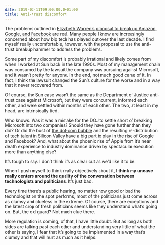 ```yaml
---
date: 2019-03-11T09:00:00.0+01:00
title: Anti-trust discomfort
---
```


The problems outlined in [Elizabeth Warren’s proposal to break up Amazon, Google, and Facebook](https://medium.com/@teamwarren/heres-how-we-can-break-up-big-tech-9ad9e0da324c) are real. Many people I know are increasingly concerned about how big tech has played out over the last decade. I find myself really uncomfortable, however, with the proposal to use the anti-trust breakup hammer to address the problems.

Some part of my discomfort is probably irrational and likely comes from when I worked at Sun back in the late 1990s. Most of my management chain was consumed by the lawsuit the company was pursuing against Microsoft, and it wasn’t pretty for anyone. In the end, not much good came of it. In fact, I think the lawsuit changed the Sun’s culture for the worse and in a way that it never recovered from.

Of course, the Sun case wasn’t the same as the Department of Justice anti-trust case against Microsoft, but they were concurrent, informed each other, and were settled within months of each other. The two, at least in my head, are intrinsically tied.

Who knows. Was it was a mistake for the DOJ to settle short of breaking Microsoft into two companies? Should they have gone further than they did? Or did the bust of [the dot-com bubble](https://en.wikipedia.org/wiki/Dot-com_bubble) and the resulting re-distribution of tech talent in Silicon Valley have a big part to play in the rise of Google and Facebook? And, what about the phoenix rise of Apple from it’s near death experience to industry dominance driven by spectacular execution more than anything else?

It’s tough to say. I don’t think it’s as clear cut as we’d like it to be.

When I push myself to think really objectively about it, **I think my unease really centers around the quality of the conversation between technologists and politicians.** It’s just bad.

Every time there’s a public hearing, no matter how good or bad the technologist on the spot performs, most of the politicians just come across as clumsy and clueless in the extreme. Of course, there are exceptions and the latest crop of fresh politicians seems like they understand what’s going on. But, the old guard? Not much clue there.

More regulation is coming, of that, I have little doubt. But as long as both sides are talking past each other and understanding very little of what the other is saying, I fear that it’s going to be implemented in a way that’s clumsy and that will hurt as much as it helps.
